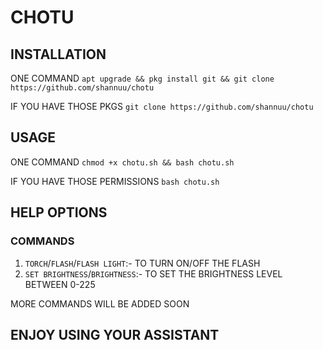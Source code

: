 # CHOTU

## INSTALLATION
ONE COMMAND
 `apt upgrade && pkg install git && git clone https://github.com/shannuu/chotu`

IF YOU HAVE THOSE PKGS
 `git clone https://github.com/shannuu/chotu`



## USAGE
ONE COMMAND
 `chmod +x chotu.sh && bash chotu.sh`

IF YOU HAVE THOSE PERMISSIONS
 `bash chotu.sh`

## HELP OPTIONS
### COMMANDS
1. `TORCH`/`FLASH`/`FLASH LIGHT`:- TO TURN ON/OFF THE FLASH
2. `SET BRIGHTNESS`/`BRIGHTNESS`:- TO SET THE BRIGHTNESS LEVEL BETWEEN 0-225

MORE COMMANDS WILL BE ADDED SOON


## ENJOY USING YOUR ASSISTANT
